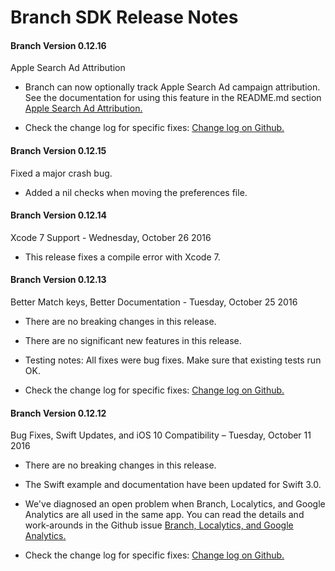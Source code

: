 
Branch SDK Release Notes
========================

####  Branch Version 0.12.16
Apple Search Ad Attribution

*  Branch can now optionally track Apple Search Ad campaign attribution.
   See the documentation for using this feature in the README.md section
   [Apple Search Ad Attribution.](https://github.com/BranchMetrics/ios-branch-deep-linking/blob/master/README.md#apple-search-ads)

*  Check the change log for specific fixes:  [Change log on Github.](https://github.com/BranchMetrics/ios-branch-deep-linking/blob/master/ChangeLog.md)

####  Branch Version 0.12.15
Fixed a major crash bug.

*  Added a nil checks when moving the preferences file.

####  Branch Version 0.12.14
Xcode 7 Support - Wednesday, October 26 2016

*  This release fixes a compile error with Xcode 7.


####  Branch Version 0.12.13
Better Match keys, Better Documentation - Tuesday, October 25 2016

*  There are no breaking changes in this release.

*  There are no significant new features in this release.

*  Testing notes:  All fixes were bug fixes.  Make sure that existing tests run OK.

*  Check the change log for specific fixes:  [Change log on Github.](https://github.com/BranchMetrics/ios-branch-deep-linking/blob/master/ChangeLog.md)


####  Branch Version 0.12.12
Bug Fixes, Swift Updates, and iOS 10 Compatibility – Tuesday, October 11 2016

*  There are no breaking changes in this release.

*  The Swift example and documentation have been updated for Swift 3.0.

*  We've diagnosed an open problem when Branch, Localytics, and Google Analytics are all used
   in the same app.  You can read the details and work-arounds in the Github issue
   [Branch, Localytics, and Google Analytics.](https://github.com/BranchMetrics/ios-branch-deep-linking/issues/485)

*  Check the change log for specific fixes:  [Change log on Github.](https://github.com/BranchMetrics/ios-branch-deep-linking/blob/master/ChangeLog.md)
